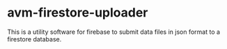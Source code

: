 # avm-firestore-uploader
This is a utility software for firebase to submit data files in json format to a firestore database.
